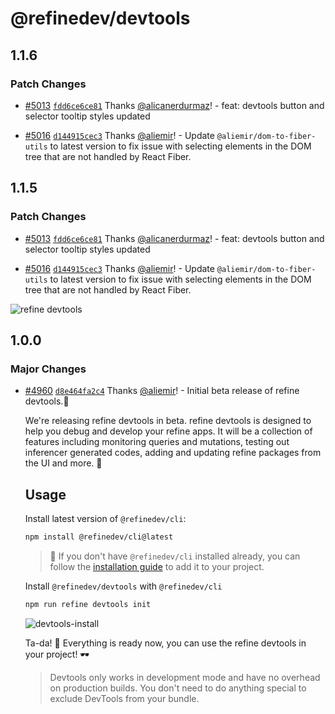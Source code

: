 # @refinedev/devtools

## 1.1.6

### Patch Changes

-   [#5013](https://github.com/refinedev/refine/pull/5013) [`fdd6ce6ce81`](https://github.com/refinedev/refine/commit/fdd6ce6ce81cac9fbe8ce48aab7449c1e9ff12b3) Thanks [@alicanerdurmaz](https://github.com/alicanerdurmaz)! - feat: devtools button and selector tooltip styles updated

-   [#5016](https://github.com/refinedev/refine/pull/5016) [`d144915cec3`](https://github.com/refinedev/refine/commit/d144915cec3114baeba8041184df6def555bdda2) Thanks [@aliemir](https://github.com/aliemir)! - Update `@aliemir/dom-to-fiber-utils` to latest version to fix issue with selecting elements in the DOM tree that are not handled by React Fiber.

## 1.1.5

### Patch Changes

-   [#5013](https://github.com/refinedev/refine/pull/5013) [`fdd6ce6ce81`](https://github.com/refinedev/refine/commit/fdd6ce6ce81cac9fbe8ce48aab7449c1e9ff12b3) Thanks [@alicanerdurmaz](https://github.com/alicanerdurmaz)! - feat: devtools button and selector tooltip styles updated

-   [#5016](https://github.com/refinedev/refine/pull/5016) [`d144915cec3`](https://github.com/refinedev/refine/commit/d144915cec3114baeba8041184df6def555bdda2) Thanks [@aliemir](https://github.com/aliemir)! - Update `@aliemir/dom-to-fiber-utils` to latest version to fix issue with selecting elements in the DOM tree that are not handled by React Fiber.

![refine devtools](https://github.com/refinedev/refine/assets/1110414/15ed6907-d0c8-4213-9024-2f6b0a09968f)

## 1.0.0

### Major Changes

-   [#4960](https://github.com/refinedev/refine/pull/4960) [`d8e464fa2c4`](https://github.com/refinedev/refine/commit/d8e464fa2c461d0fd60050cf18247758ecdc42e3) Thanks [@aliemir](https://github.com/aliemir)! - Initial beta release of refine devtools.🎉

    We're releasing refine devtools in beta. refine devtools is designed to help you debug and develop your refine apps. It will be a collection of features including monitoring queries and mutations, testing out inferencer generated codes, adding and updating refine packages from the UI and more. 🤯

    ## Usage

    Install latest version of `@refinedev/cli`:

    ```bash
    npm install @refinedev/cli@latest
    ```

    > 🚨 If you don't have `@refinedev/cli` installed already, you can follow the [installation guide](https://refine.dev/docs/packages/documentation/cli/#how-to-add-to-an-existing-project) to add it to your project.

    Install `@refinedev/devtools` with `@refinedev/cli`

    ```bash
    npm run refine devtools init
    ```

    ![devtools-install](https://github.com/refinedev/refine/assets/23058882/7d7341cc-1edd-4cf3-b330-1796c6a8afc5)

    Ta-da! 🎉 Everything is ready now, you can use the refine devtools in your project! 🕶

    > Devtools only works in development mode and have no overhead on production builds. You don't need to do anything special to exclude DevTools from your bundle.
